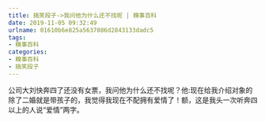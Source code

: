 ```yaml
---
title: 搞笑段子->我问他为什么还不找呢 | 糗事百科
date: 2019-11-05 09:32:49
urlname: 01610b6e825a5637086d2843133dadc5
tags: 
- 糗事百科
categories:
- 糗事百科
- 搞笑段子
---
```

公司大刘快奔四了还没有女票，我问他为什么还不找呢？他:现在给我介绍对象的除了二婚就是带孩子的，我觉得我现在不配拥有爱情了！额，这是我头一次听奔四以上的人说“爱情”两字。


